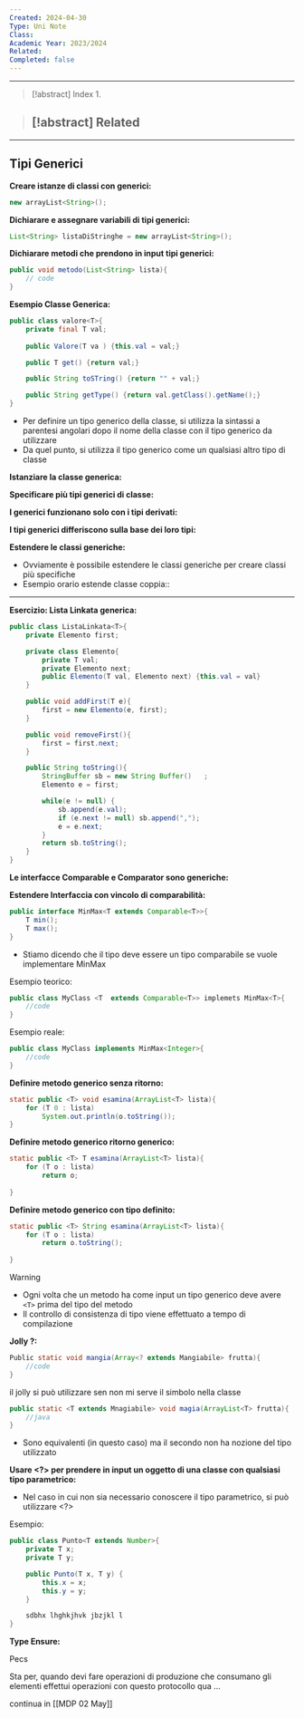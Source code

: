 ```yaml
---
Created: 2024-04-30
Type: Uni Note
Class: 
Academic Year: 2023/2024
Related: 
Completed: false
---
```

---

>[!abstract] Index
>1. 

>[!abstract] Related
>- 

---
## Tipi Generici

**Creare istanze di classi con generici:**
```java
new arrayList<String>();
```

**Dichiarare e assegnare variabili di tipi generici:**
```java
List<String> listaDiStringhe = new arrayList<String>();
```

**Dichiarare metodi che prendono in input tipi generici:**
```java
public void metodo(List<String> lista){
	// code
}
```

**Esempio Classe Generica:**
```java
public class valore<T>{
	private final T val;
	
	public Valore(T va ) {this.val = val;}

	public T get() {return val;}

	public String toSTring() {return "" + val;}

	public String getType() {return val.getClass().getName();}
}
```

- Per definire un tipo generico della classe, si utilizza la sintassi a parentesi angolari dopo il nome della classe con il tipo generico da utilizzare
- Da quel punto, si utilizza il tipo generico come un qualsiasi altro tipo di classe

**Istanziare la classe generica:**


**Specificare più tipi generici di classe:**


**I generici funzionano solo con i tipi derivati:**


**I tipi generici differiscono sulla base dei loro tipi:**


**Estendere le classi generiche:**

- Ovviamente è possibile estendere le classi generiche per creare classi più specifiche
- Esempio orario estende classe coppia::

---
**Esercizio: Lista Linkata generica:**
```java
public class ListaLinkata<T>{
	private Elemento first;

	private class Elemento{
		private T val;
		private Elemento next;
		public Elemento(T val, Elemento next) {this.val = val}
	}

	public void addFirst(T e){
		first = new Elemento(e, first);
	}

	public void removeFirst(){
		first = first.next;
	}

	public String toString(){
		StringBuffer sb = new String Buffer()	;
		Elemento e = first;

		while(e != null) {
			sb.append(e.val); 
			if (e.next != null) sb.append(",");
			e = e.next;	
		}
		return sb.toString();
	}
}
```

**Le interfacce Comparable e Comparator sono generiche:**


**Estendere Interfaccia con vincolo di comparabilità:**
```java
public interface MinMax<T extends Comparable<T>>{
	T min();
	T max();
}
```
- Stiamo dicendo che il tipo deve essere un tipo comparabile se vuole implementare MinMax

Esempio teorico:
```java
public class MyClass <T  extends Comparable<T>> implemets MinMax<T>{
	//code
}
```

Esempio reale:
```java
public class MyClass implements MinMax<Integer>{
	//code
}
```

**Definire metodo generico senza ritorno:**
```java
static public <T> void esamina(ArrayList<T> lista){
	for (T 0 : lista)
		System.out.println(o.toString());
}
```

**Definire metodo generico ritorno generico:**

```java
static public <T> T esamina(ArrayList<T> lista){
	for (T o : lista)
		return o;
		
} 
```

**Definire metodo generico con tipo definito:**

```java
static public <T> String esamina(ArrayList<T> lista){
	for (T o : lista)
		return o.toString();
		
} 
```

>[!warning] 
>- Ogni volta che un metodo ha come input un tipo generico deve avere `<T>` prima del tipo del metodo
>- Il controllo di consistenza di tipo viene effettuato a tempo di compilazione

**Jolly ?:**

```java
Public static void mangia(Array<? extends Mangiabile> frutta){
	//code
}
```

il jolly si può utilizzare sen non mi serve il simbolo nella classe

```java
public static <T extends Mnagiabile> void magia(ArrayList<T> frutta){
	//java
}
```
- Sono equivalenti (in questo caso) ma il secondo non ha nozione del tipo utilizzato

**Usare \<?> per prendere in input un oggetto di una
classe con qualsiasi tipo parametrico:**

- Nel caso in cui non sia necessario conoscere il tipo parametrico, si può utilizzare \<?>

Esempio:
```java
public class Punto<T extends Number>{
	private T x;
	private T y;

	public Punto(T x, T y) {
		this.x = x;
		this.y = y;
	}

	sdbhx lhghkjhvk jbzjkl l 
}
```

**Type Ensure:**



Pecs

Sta per, quando devi fare operazioni di produzione che consumano gli elementi  effettui operazioni con questo protocollo qua ...

continua in [[MDP 02 May]]

